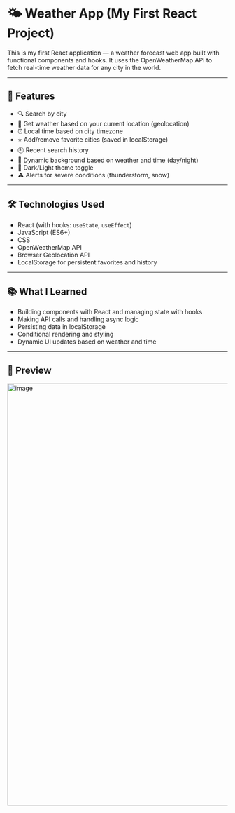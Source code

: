 # 🌤️ Weather App (My First React Project)

This is my first React application — a weather forecast web app built with functional components and hooks. It uses the OpenWeatherMap API to fetch real-time weather data for any city in the world.

---

## 🚀 Features

- 🔍 Search by city
- 📍 Get weather based on your current location (geolocation)
- ⏰ Local time based on city timezone
- ⭐ Add/remove favorite cities (saved in localStorage)
- 🕘 Recent search history
- 🌄 Dynamic background based on weather and time (day/night)
- 🌙 Dark/Light theme toggle
- ⚠️ Alerts for severe conditions (thunderstorm, snow)

---

## 🛠️ Technologies Used

- React (with hooks: `useState`, `useEffect`)
- JavaScript (ES6+)
- CSS
- OpenWeatherMap API
- Browser Geolocation API
- LocalStorage for persistent favorites and history

---

## 📚 What I Learned

- Building components with React and managing state with hooks
- Making API calls and handling async logic
- Persisting data in localStorage
- Conditional rendering and styling
- Dynamic UI updates based on weather and time

---

## 📸 Preview

<img width="1894" height="963" alt="image" src="https://github.com/user-attachments/assets/7278c0c1-b7ce-4ff0-a505-e2192ab751b1" />
